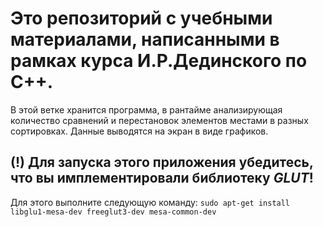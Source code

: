 # Это репозиторий с учебными материалами, написанными в рамках курса И.Р.Дединского по С++.
В этой ветке хранится программа, в рантайме анализирующая количество сравнений и перестановок элементов местами в разных сортировках. Данные выводятся на экран в виде графиков. 


## (!) Для запуска этого приложения убедитесь, что вы имплементировали библиотеку *GLUT*!
Для этого выполните следующую команду: 
`sudo apt-get install libglu1-mesa-dev freeglut3-dev mesa-common-dev`
